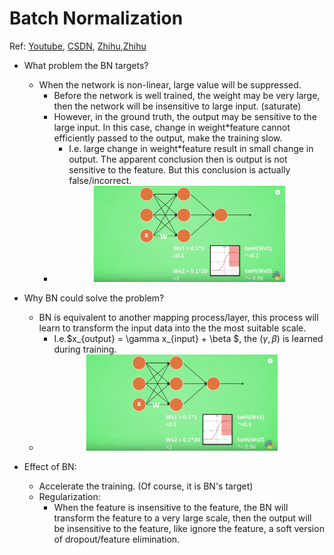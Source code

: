 # Batch Normalization

Ref: [Youtube](https://www.youtube.com/watch?v=-5hESl-Lj-4), [CSDN](https://blog.csdn.net/u010698086/article/details/78045532), [Zhihu](https://zhuanlan.zhihu.com/p/24810318),[Zhihu](https://www.zhihu.com/question/38102762)


- What problem the BN targets?
  - When the network is non-linear, large value will be suppressed.
    - Before the network is well trained, the weight may be very large, then the network will be insensitive to large input. (saturate) 
    - However, in the ground truth, the output may be sensitive to the large input. In this case, change in weight*feature cannot efficiently passed to the output, make the training slow.
      - I.e. large change in weight*feature result in small change in output. The apparent conclusion then is output is not sensitive to the feature. But this conclusion is actually false/incorrect.
    - <div  align="center"><img src=./techniques_asset/batch_normalization_fig_1.png style = "zoom:30%"></div> 

- Why BN could solve the problem?
  - BN is equivalent to another mapping process/layer, this process will learn to transform the input data into the the most suitable scale.
    - I.e.$x_{output} = \gamma x_{input} + \beta $, the $(\gamma, \beta)$ is learned during training.
  - <div  align="center"><img src=./techniques_asset/batch_normalization_fig_1.png style = "zoom:30%"></div> 
- Effect of BN:
  - Accelerate the training. (Of course, it is BN's target)
  - Regularization: 
    - When the feature is insensitive to the feature, the BN will transform the feature to a very large scale, then the output will be insensitive to the feature, like ignore the feature, a soft version of dropout/feature elimination.
  
  
  <!-- - Outliers: when the value is larger than the most suitable scale learned by BN, it will be suppressed by non-linearity of NN. Make the network robust. -->

